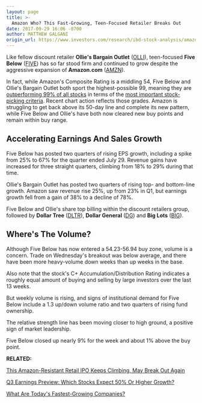 ```yaml
---
layout: page
title: >-
  Amazon Who? This Fast-Growing, Teen-Focused Retailer Breaks Out
date: 2017-09-29 16:06 -0700
author: MATTHEW GALGANI
origin_url: https://www.investors.com/research/ibd-stock-analysis/amazon-who-this-fast-growing-teen-focused-retailer-breaks-out/
---
```





Like fellow discount retailer **Ollie's Bargain Outlet** ([OLLI](https://research.investors.com/quote.aspx?symbol=OLLI)), teen-focused **Five Below** ([FIVE](https://research.investors.com/quote.aspx?symbol=FIVE)) has so far stood firm and continued to grow despite the aggressive expansion of **Amazon.com** ([AMZN](https://research.investors.com/quote.aspx?symbol=AMZN)).









 
 
 In fact, while Amazon's Composite Rating is a middling 54, Five Below and Ollie's Bargain Outlet both sport the highest-possible 99, meaning they are [outperforming 99% of all stocks](https://www.investors.com/ibd-data-stories/companies-now-outperforming-95-of-all-stocks/) in terms of the [most important stock-picking criteria](https://www.investors.com/ibd-university/can-slim/).
Recent chart action reflects those grades. Amazon is struggling to get back above its 50-day line and complete its new pattern, while Five Below and Ollie's have both now cleared new buy points and remain within buy range.


Accelerating Earnings And Sales Growth
--------------------------------------


Five Below has posted two quarters of rising EPS growth, including a spike from 25% to 67% for the quarter ended July 29. Revenue gains have increased for three straight quarters, climbing from 18% to 29% during that time.


Ollie's Bargain Outlet has posted two quarters of rising top- and bottom-line growth. Amazon saw revenue rise 25%, up from 23% in Q1, but earnings growth fell from a gain of 38% to a decline of 78%.


Five Below and Ollie's share top billing within the discount retailers group, followed by **Dollar Tree** ([DLTR](https://research.investors.com/quote.aspx?symbol=DLTR)), **Dollar General** ([DG](https://research.investors.com/quote.aspx?symbol=DG)) and **Big Lots** ([BIG](https://research.investors.com/quote.aspx?symbol=BIG)).


Where's The Volume?
-------------------


Although Five Below has now entered a 54.23-56.94 buy zone, volume is a concern. Trade on Wednesday's breakout was below average, and there have been more heavy-volume down weeks than up weeks in the base.


Also note that the stock's C+ Accumulation/Distribution Rating indicates a roughly equal amount of buying and selling by large investors over the last 13 weeks.



But weekly volume is rising, and signs of institutional demand for Five Below include a 1.3 up/down volume ratio and two quarters of rising fund ownership.


The relative strength line has been moving closer to high ground, a positive sign of market leadership.


Five Below closed up nearly 9% for the week and about 1% above the buy point.


**RELATED:**


[This Amazon-Resistant Retail IPO Keeps Climbing, May Break Out Again](https://www.investors.com/research/ibd-stock-analysis/this-amazon-resistant-retail-ipo-keeps-climbing-may-break-out-again/)


[Q3 Earnings Preview: Which Stocks Expect 50% Or Higher Growth?](https://www.investors.com/research/q3-earnings-preview-stocks-expecting-50-plus-growth/)


[What Are Today's Fastest-Growing Companies?](https://www.investors.com/how-to-invest/which-stocks-make-this-list-of-the-fastest-growing-companies/)




